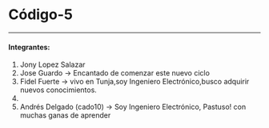 # Código-5
-------------

#### Integrantes:

1. Jony Lopez Salazar
2. Jose Guardo -> Encantado de comenzar este nuevo ciclo
3. Fidel Fuerte -> vivo en Tunja,soy Ingeniero Electrónico,busco adquirir nuevos conocimientos. 
4.
5. Andrés Delgado (cado10) -> Soy Ingeniero Electrónico, Pastuso! con muchas ganas de aprender
